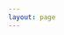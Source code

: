 ```yaml
---
layout: page
---
```

<br>

<div data-tf-widget="aDWrvC9F" style="width:100%;height:500px;"></div>
<script src="//embed.typeform.com/next/embed.js"></script>
